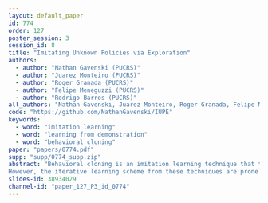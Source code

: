 ```yaml
---
layout: default_paper
id: 774
order: 127
poster_session: 3
session_id: 8
title: "Imitating Unknown Policies via Exploration"
authors:
  - author: "Nathan Gavenski (PUCRS)"
  - author: "Juarez Monteiro (PUCRS)"
  - author: "Roger Granada (PUCRS)"
  - author: "Felipe Meneguzzi (PUCRS)"
  - author: "Rodrigo Barros (PUCRS)"
all_authors: "Nathan Gavenski, Juarez Monteiro, Roger Granada, Felipe Meneguzzi and Rodrigo Barros"
code: "https://github.com/NathanGavenski/IUPE"
keywords:
  - word: "imitation learning"
  - word: "learning from demonstration"
  - word: "behavioral cloning"
paper: "papers/0774.pdf"
supp: "supp/0774_supp.zip"
abstract: "Behavioral cloning is an imitation learning technique that teaches an agent how to behave through expert demonstrations. Recent approaches use self-supervision of fully-observable unlabeled snapshots of the states to decode state-pairs into actions.
However, the iterative learning scheme from these techniques are prone to getting stuck into bad local minima. We address these limitations incorporating a two-phase model into the original framework, which learns from unlabeled observations via exploration, substantially improving traditional behavioral cloning by exploiting (i) a sampling mechanism to prevent bad local minima, (ii) a sampling mechanism to improve exploration, and (iii) self-attention modules to capture global features. The resulting technique outperforms the previous state-of-the-art in four different environments by a large margin. "
slides-id: 38934029
channel-id: "paper_127_P3_id_0774"
---
```

